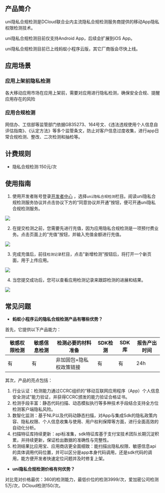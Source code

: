 ## 产品简介

uni隐私合规检测是DCloud联合业内主流隐私合规检测服务商提供的移动App隐私权限检测技术。

uni隐私合规检测目前仅支持Android App，后续会扩展到iOS App。

uni隐私合规检测目前已上线蚂蚁⼩程序云版，其它厂商版会尽快上线。

## 应用场景

### 应用上架前隐私检测

各大移动应用市场在应用上架前，需要对应用进行隐私检测，确保安全合规、提醒应用存在的风险

### 应用合规检测
网信办、工信部等监管部门依据GB35273、164号文、《违法违规使用个人信息自评估指南》、《认定方法》等多个监管条文，防止对客户信息过度收集，进行app日常合规检测、整改、二次检测和抽检等。


## 计费规则
- 隐私合规检测:150元/次

## 使用指南

1. 使用开发者账号登录[开发者中心](https://dev.dcloud.net.cn/) ，选择`uni隐私合规检测`栏目。阅读uni隐私合规检测服务协议并点击协议下方的“同意协议并开通”按钮，便可开通uni隐私合规检测服务。

![](https://qiniu-web-assets.dcloud.net.cn/unidoc/zh/app-detect/20230919006.png)

2. 在提交检测之前，您需要先进行充值，因为应用隐私合规检测是一项预付费业务。点击页面上的“充值”按钮，并输入充值金额进行充值。

![](https://qiniu-web-assets.dcloud.net.cn/unidoc/zh/app-detect/2023091900702.png)

3. 完成充值后，前往`检测记录`栏目，点击"新增检测"按钮后，将打开一个新页面，用于上传应用。

![](https://qiniu-web-assets.dcloud.net.cn/unidoc/zh/app-detect/2023091900802.png)




4. 当您提交成功后，您可以查看应用检测记录来跟踪检测的进展和结果。

![](https://qiniu-web-assets.dcloud.net.cn/unidoc/zh/app-detect/20230919009.png)

## 常见问题
- **蚂蚁小程序云的隐私合规检测产品有哪些优势？**

首先，它提供以下产品能力：

| 敏感权限检测 | 敏感信息检测 | 检测必要的材料准备 | SDK检测 | SDK库 | 报告产出时间 
| --- | --- | --- | --- | --- | --- | 
| 有 |有  |非加固包+隐私权政策链接  |  有|  有|  24h|  

其次，产品的亮点包括：
1. 行业认证：检测能力通过CCRC组织的“移动互联网应用程序（App）个人信息安全测试”能力验证，并获得CCRC颁发的能力验证合格证书。
2. 检测手段丰富：静态代码扫描、动态模拟执行等多种技术手段结合支持全方位检测客户端隐私风险。
3. 数智化监测：基于NLP以及代码动静态扫描，对App与集成Sdk的隐私政策内容、隐私权限、个人信息收集与使用、用户权利保障等方面，进行全面高效的自动化分析。
4. 扫描特征库持续更新：api标准集，sdk特征库基于支付宝技术团队长期沉淀积累，并持续更新，保证检出数据的准确性与完整性。
5. 检测结果比应用宝、应用商店更全面细致：能扫描出隐私权限、敏感信息api的具体调用代码位置，并可以区分是app本身代码调用，还是sdk代码的调用，能方便开发者快速定位问题并及时修复上架。

- **uni隐私合规检测价格有何优势？**

对比竞对价格最优：360的检测能力，最低价位的检测3999/次，爱加密公司检测5万/次，DCloud检测150/次。

